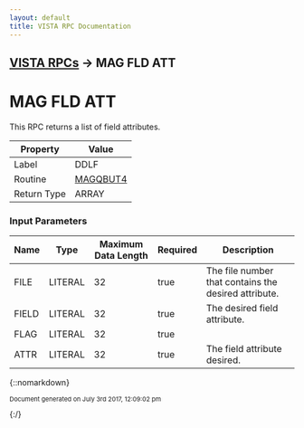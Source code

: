 ```yaml
---
layout: default
title: VISTA RPC Documentation
---
```


## [VISTA RPCs](TableOfContents) &#8594; MAG FLD ATT
# MAG FLD ATT

This RPC returns a list of field attributes.

Property | Value
--- | ---
Label | DDLF
Routine | [MAGQBUT4](http://code.osehra.org/dox/Routine_MAGQBUT4_source.html)
Return Type | ARRAY


### Input Parameters

Name | Type | Maximum Data Length | Required | Description
--- | --- | --- | --- | ---
FILE | LITERAL | 32 | true | The file number that contains the desired attribute.
FIELD | LITERAL | 32 | true | The desired field attribute.
FLAG | LITERAL | 32 | true | 
ATTR | LITERAL | 32 | true | The field attribute desired.



{::nomarkdown} <br/><p style="font-size: 11px">Document generated on July 3rd 2017, 12:09:02 pm</p>{:/}
